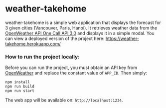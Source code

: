 # weather-takehome

weather-takehome is a simple web application that displays the forecast for 3 given cities (Vancouver, Paris, Hanoi). It retrieves weather data from the [OpenWeather API One Call API 3.0](https://openweathermap.org/api) and displays it in a simple modal. You can view a deployed version of the project here: https://weather-takehome.herokuapp.com/

### How to run the project locally:

Before you can run the project, you must obtain an API key from [OpenWeather](https://openweathermap.org/api) and replace the constant value of `APP_ID`. Then simply:

```
npm install
npm run build
npm run start
```

The web app will be available on: `http://localhost:1234`.
